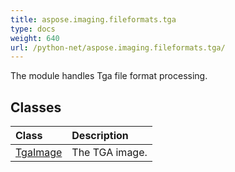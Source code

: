 ```yaml
---
title: aspose.imaging.fileformats.tga
type: docs
weight: 640
url: /python-net/aspose.imaging.fileformats.tga/
---
```



The module handles Tga file format processing.

## **Classes**
| **Class** | **Description** |
| :- | :- |
| [TgaImage](/imaging/python-net/aspose.imaging.fileformats.tga/tgaimage/) | The TGA image. |
